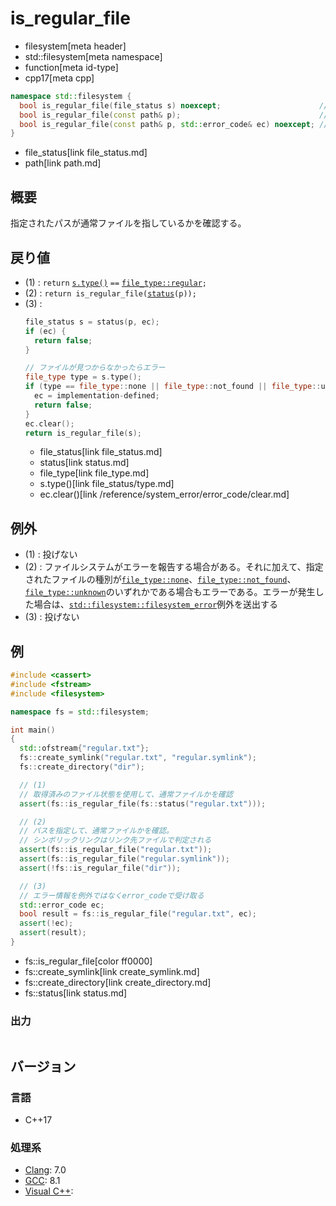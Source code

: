 # is_regular_file
* filesystem[meta header]
* std::filesystem[meta namespace]
* function[meta id-type]
* cpp17[meta cpp]

```cpp
namespace std::filesystem {
  bool is_regular_file(file_status s) noexcept;                      // (1)
  bool is_regular_file(const path& p);                               // (2)
  bool is_regular_file(const path& p, std::error_code& ec) noexcept; // (3)
}
```
* file_status[link file_status.md]
* path[link path.md]

## 概要
指定されたパスが通常ファイルを指しているかを確認する。


## 戻り値
- (1) : `return` [`s.type()`](file_status/type.md) `==` [`file_type::regular`](file_type.md)`;`
- (2) : `return is_regular_file(`[`status`](status.md)`(p));`
- (3) :
    ```cpp
    file_status s = status(p, ec);
    if (ec) {
      return false;
    }

    // ファイルが見つからなかったらエラー
    file_type type = s.type();
    if (type == file_type::none || file_type::not_found || file_type::unknown) {
      ec = implementation-defined;
      return false;
    }
    ec.clear();
    return is_regular_file(s);
    ```
    * file_status[link file_status.md]
    * status[link status.md]
    * file_type[link file_type.md]
    * s.type()[link file_status/type.md]
    * ec.clear()[link /reference/system_error/error_code/clear.md]


## 例外
- (1) : 投げない
- (2) : ファイルシステムがエラーを報告する場合がある。それに加えて、指定されたファイルの種別が[`file_type::none`](file_type.md)、[`file_type::not_found`](file_type.md)、[`file_type::unknown`](file_type.md)のいずれかである場合もエラーである。エラーが発生した場合は、[`std::filesystem::filesystem_error`](filesystem_error.md)例外を送出する
- (3) : 投げない


## 例
```cpp example
#include <cassert>
#include <fstream>
#include <filesystem>

namespace fs = std::filesystem;

int main()
{
  std::ofstream{"regular.txt"};
  fs::create_symlink("regular.txt", "regular.symlink");
  fs::create_directory("dir");

  // (1)
  // 取得済みのファイル状態を使用して、通常ファイルかを確認
  assert(fs::is_regular_file(fs::status("regular.txt")));

  // (2)
  // パスを指定して、通常ファイルかを確認。
  // シンボリックリンクはリンク先ファイルで判定される
  assert(fs::is_regular_file("regular.txt"));
  assert(fs::is_regular_file("regular.symlink"));
  assert(!fs::is_regular_file("dir"));

  // (3)
  // エラー情報を例外ではなくerror_codeで受け取る
  std::error_code ec;
  bool result = fs::is_regular_file("regular.txt", ec);
  assert(!ec);
  assert(result);
}
```
* fs::is_regular_file[color ff0000]
* fs::create_symlink[link create_symlink.md]
* fs::create_directory[link create_directory.md]
* fs::status[link status.md]

### 出力
```
```

## バージョン
### 言語
- C++17

### 処理系
- [Clang](/implementation.md#clang): 7.0
- [GCC](/implementation.md#gcc): 8.1
- [Visual C++](/implementation.md#visual_cpp):
